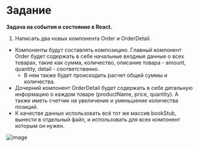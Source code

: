 # Задание
**Задача на события и состояние в React.**

1. Написать два новых компонента Order и OrderDetail.
- Компоненты будут составлять композицию. Главный компонент Order будет содержать в себе начальные входные данные о всех товарах, такие как сумма, количество, описание товара - amount, quantity, detail - соответственно.
    - В нем также будет происходить расчет общей суммы и количества.
- Дочерний компонент OrderDetail будет содержать в себе детальную информацию о каждом товаре (productName, price, quantity). А также иметь счетчик на увеличение и уменьшение количества позиций.
- К качестве данных использовать всё тот же массив bookStub, вынести в отдельный файл, и использовать для всех компонент которым он нужен.

![image](https://user-images.githubusercontent.com/103576500/173664389-daac14ef-e100-434e-ba53-06d9c3270ec7.png)
